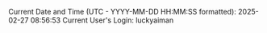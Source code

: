 Current Date and Time (UTC - YYYY-MM-DD HH:MM:SS formatted): 2025-02-27 08:56:53
Current User's Login: luckyaiman
